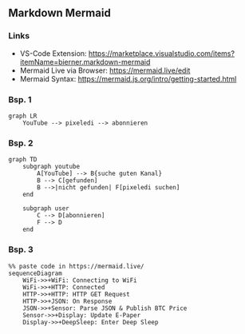 ## Markdown Mermaid 


### Links
- VS-Code Extension: https://marketplace.visualstudio.com/items?itemName=bierner.markdown-mermaid
- Mermaid Live via Browser: https://mermaid.live/edit
- Mermaid Syntax: https://mermaid.js.org/intro/getting-started.html

### Bsp. 1

```mermaid
graph LR
	YouTube --> pixeledi --> abonnieren
```
### Bsp. 2
```mermaid
graph TD
    subgraph youtube
        A[YouTube] --> B{suche guten Kanal}
        B --> C[gefunden] 
        B -->|nicht gefunden| F[pixeledi suchen]
    end

    subgraph user
        C --> D[abonnieren]
        F --> D
    end
```

### Bsp. 3
```mermaid
%% paste code in https://mermaid.live/
sequenceDiagram
    WiFi->>+WiFi: Connecting to WiFi
    WiFi->>+HTTP: Connected
    HTTP->>+HTTP: HTTP GET Request
    HTTP->>+JSON: On Response
    JSON->>+Sensor: Parse JSON & Publish BTC Price
    Sensor->>+Display: Update E-Paper
    Display->>+DeepSleep: Enter Deep Sleep
```    